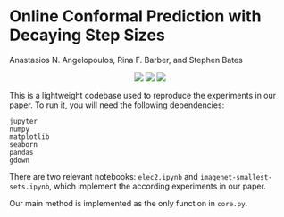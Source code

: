 # Online Conformal Prediction with Decaying Step Sizes
Anastasios N. Angelopoulos, Rina F. Barber, and Stephen Bates
<p align="center">
    <a style="text-decoration:none !important;" href="https://arxiv.org/abs/" alt="arXiv"><img src="https://img.shields.io/badge/paper-arXiv-red" /></a>
    <a style="text-decoration:none !important;" href="https://opensource.org/licenses/MIT" alt="License"><img src="https://img.shields.io/badge/license-MIT-blue.svg" /></a>
    <a style="text-decoration:none !important;" href="http://hits.dwyl.com/aangelopoulos/online-conformal-decaying" alt="arXiv"><img src="https://hits.dwyl.com/aangelopoulos/online-conformal-decaying.svg?style=flat-square" /></a>
</p>

This is a lightweight codebase used to reproduce the experiments in our paper.
To run it, you will need the following dependencies:
```
jupyter
numpy
matplotlib
seaborn
pandas
gdown
```

There are two relevant notebooks: `elec2.ipynb` and `imagenet-smallest-sets.ipynb`, which implement the according experiments in our paper.

Our main method is implemented as the only function in `core.py`.
